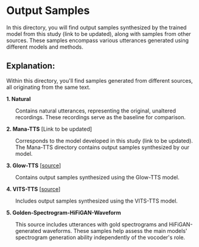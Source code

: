 # Output Samples
In this directory, you will find output samples synthesized by the trained model from this study (link to be updated), along with samples from other sources. These samples encompass various utterances generated using different models and methods.

## Explanation:
Within this directory, you'll find samples generated from different sources, all originating from the same text.

**1. Natural**

<ul>
  Contains natural utterances, representing the original, unaltered recordings. These recordings serve as the baseline for comparison.
</ul>

**2. Mana-TTS** [Link to be updated]

<ul>
  Corresponds to the model developed in this study (link to be updated). The Mana-TTS directory contains output samples synthesized by our model.
</ul>

**3. Glow-TTS** [[source](https://huggingface.co/Kamtera/persian-tts-female-glow_tts)]

<ul>
  Contains output samples synthesized using the Glow-TTS model.
</ul>

**4. VITS-TTS** [[source](https://huggingface.co/Kamtera/persian-tts-female-vits)]

<ul>
  Includes output samples synthesized using the VITS-TTS model.
</ul>

**5. Golden-Spectrogram-HiFiGAN-Waveform**

<ul>
  This source includes utterances with gold spectrograms and HiFiGAN-generated waveforms. These samples help assess the main models' spectrogram generation ability independently of the vocoder's role.
</ul>

